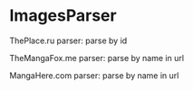 ImagesParser
===============
ThePlace.ru parser: parse by id

TheMangaFox.me parser: parse by name in url

MangaHere.com parser: parse by name in url 
